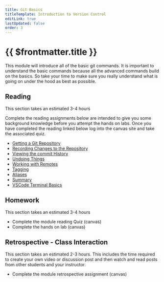 ```yaml
---
title: Git Basics
titleTemplate: Introduction to Version Control
editLink: true
lastUpdated: false
order: 3
---
```


# {{ $frontmatter.title }}

This module will introduce all of the basic git commands. It is
important to understand the basic commands because all the advanced
commands build on the basics. So take your time to make sure you really
understand what is going on under the hood as best as possible.

## Reading

This section takes an estimated 3-4 hours

Complete the reading assignments below are intended to give you some
background knowledge before you attempt the hands on labs. Once you have
completed the reading linked below log into the canvas site and take the
associated quiz.

- [Getting a Git Repository](https://git-scm.com/book/en/v2/Git-Basics-Getting-a-Git-Repository)
- [Recording Changes to the Repository](https://git-scm.com/book/en/v2/Git-Basics-Recording-Changes-to-the-Repository)
- [Viewing the commit History](https://git-scm.com/book/en/v2/Git-Basics-Viewing-the-Commit-History)
- [Undoing Things](https://git-scm.com/book/en/v2/Git-Basics-Undoing-Things)
- [Working with Remotes](https://git-scm.com/book/en/v2/Git-Basics-Working-with-Remotes)
- [Tagging](https://git-scm.com/book/en/v2/Git-Basics-Tagging)
- [Aliases](https://git-scm.com/book/en/v2/Git-Basics-Git-Aliases)
- [Summary](https://git-scm.com/book/en/v2/Git-Basics-Summary)
- [VSCode Terminal Basics](https://code.visualstudio.com/docs/terminal/basics)

## Homework

This section takes an estimated 3-4 hours

- Complete the module reading Quiz (canvas)
- Complete the hands on lab (canvas)

## Retrospective - Class Interaction

This section takes an estimated 2-3 hours. This includes the time
required to create your own video or discussion post and then watch and
read posts from other students and your instructor.

- Complete the module retrospective assignment (canvas)
